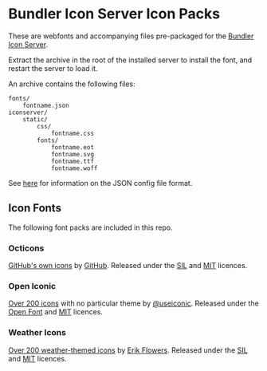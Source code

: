 # Bundler Icon Server Icon Packs #

These are webfonts and accompanying files pre-packaged for the [Bundler Icon Server](https://github.com/deanishe/bundler-icon-server).

Extract the archive in the root of the installed server to install the font, and restart the server to load it.

An archive contains the following files:

```
fonts/
	fontname.json
iconserver/
	static/
		css/
			fontname.css
		fonts/
			fontname.eot
			fontname.svg
			fontname.ttf
			fontname.woff
```

See [here](https://github.com/deanishe/bundler-icon-server#configuration) for information on the JSON config file format.


## Icon Fonts ##

The following font packs are included in this repo.

### Octicons ###

[GitHub's own icons][octicons] by [GitHub][github]. Released under the [SIL][sil] and [MIT][mit-licence] licences.


### Open Iconic ###

[Over 200 icons][iconic] with no particular theme by [@useiconic][useiconic]. Released under the [Open Font][open-font] and [MIT][mit-licence] licences.


### Weather Icons ###

[Over 200 weather-themed icons][weather] by [Erik Flowers][erik]. Released under the [SIL][sil] and [MIT][mit-licence] licences.


[octicons]: https://octicons.github.com/
[iconic]: https://useiconic.com/open/
[weather]: https://erikflowers.github.io/weather-icons/
[open-font]: http://scripts.sil.org/cms/scripts/page.php?item_id=OFL_web
[mit-licence]: http://opensource.org/licenses/MIT
[sil]: http://scripts.sil.org/OFL
[erik]: http://www.twitter.com/Erik_UX
[useiconic]: https://twitter.com/useiconic
[github]: https://github.com/

